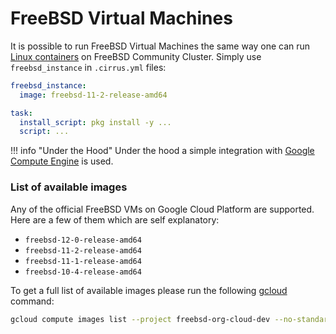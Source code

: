 # FreeBSD Virtual Machines

It is possible to run FreeBSD Virtual Machines the same way one can run [Linux containers](/guide/linux.md) on FreeBSD Community Cluster. 
Simply use `freebsd_instance` in `.cirrus.yml` files:

```yaml
freebsd_instance:
  image: freebsd-11-2-release-amd64

task:
  install_script: pkg install -y ...
  script: ...
```

!!! info "Under the Hood"
    Under the hood a simple integration with [Google Compute Engine](/guide/supported-computing-services.md#compute-engine) 
    is used.

### List of available images

Any of the official FreeBSD VMs on Google Cloud Platform are supported. Here are a few of them which are self explanatory:

* `freebsd-12-0-release-amd64`
* `freebsd-11-2-release-amd64`
* `freebsd-11-1-release-amd64`
* `freebsd-10-4-release-amd64`

To get a full list of available images please run the following [gcloud](https://cloud.google.com/sdk/gcloud/) command:

```bash
gcloud compute images list --project freebsd-org-cloud-dev --no-standard-images
```
